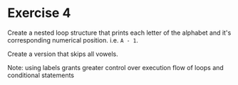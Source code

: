 # Exercise 4

Create a nested loop structure that prints each letter of the alphabet and it's corresponding numerical position. i.e. `A - 1`.

Create a version that skips all vowels.

Note:
using labels grants greater control over execution flow of loops and conditional statements